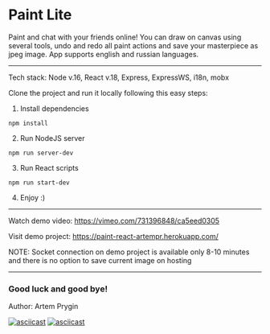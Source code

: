 # Paint Lite
Paint and chat with your friends online!
You can draw on canvas using several tools, undo and redo all paint actions and save your masterpiece as jpeg image. App supports english and russian languages. 

* * *

Tech stack: Node v.16, React v.18, Express, ExpressWS, i18n, mobx

Clone the project and run it locally following this easy steps:

1. Install dependencies
<pre><code>npm install</code></pre>

2. Run NodeJS server
<pre><code>npm run server-dev</code></pre>

3. Run React scripts
<pre><code>npm run start-dev</code></pre>

4. Enjoy :)

* * *

Watch demo video: https://vimeo.com/731396848/ca5eed0305

Visit demo project: https://paint-react-artempr.herokuapp.com/

NOTE: Socket connection on demo project is available only 8-10 minutes and there is no option to save current image on hosting
* * *
### Good luck and good bye!
Author: Artem Prygin

[![asciicast](https://upload.wikimedia.org/wikipedia/commons/thumb/9/96/Instagram.svg/32px-Instagram.svg.png)](https://www.instagram.com/grib_gribych/)
[![asciicast](https://abiznews.net/wp-content/uploads/2022/03/telegram.png)](https://t.me/gribgribych/)
